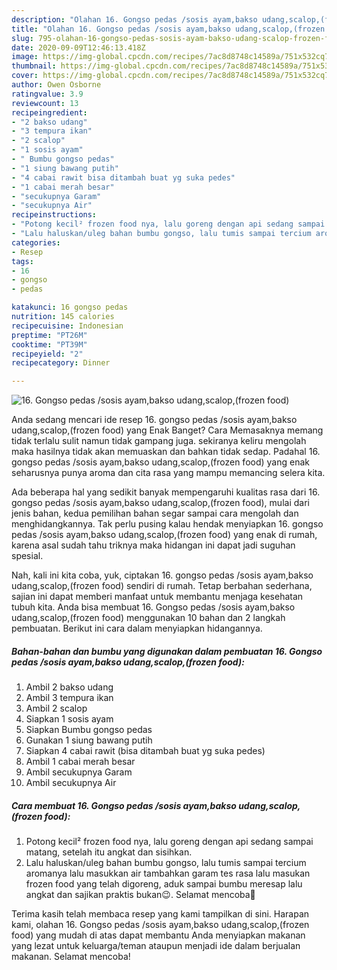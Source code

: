 ```yaml
---
description: "Olahan 16. Gongso pedas /sosis ayam,bakso udang,scalop,(frozen food) | Resep Bumbu 16. Gongso pedas /sosis ayam,bakso udang,scalop,(frozen food) Yang Enak Dan Lezat"
title: "Olahan 16. Gongso pedas /sosis ayam,bakso udang,scalop,(frozen food) | Resep Bumbu 16. Gongso pedas /sosis ayam,bakso udang,scalop,(frozen food) Yang Enak Dan Lezat"
slug: 795-olahan-16-gongso-pedas-sosis-ayam-bakso-udang-scalop-frozen-food-resep-bumbu-16-gongso-pedas-sosis-ayam-bakso-udang-scalop-frozen-food-yang-enak-dan-lezat
date: 2020-09-09T12:46:13.418Z
image: https://img-global.cpcdn.com/recipes/7ac8d8748c14589a/751x532cq70/16-gongso-pedas-sosis-ayambakso-udangscalopfrozen-food-foto-resep-utama.jpg
thumbnail: https://img-global.cpcdn.com/recipes/7ac8d8748c14589a/751x532cq70/16-gongso-pedas-sosis-ayambakso-udangscalopfrozen-food-foto-resep-utama.jpg
cover: https://img-global.cpcdn.com/recipes/7ac8d8748c14589a/751x532cq70/16-gongso-pedas-sosis-ayambakso-udangscalopfrozen-food-foto-resep-utama.jpg
author: Owen Osborne
ratingvalue: 3.9
reviewcount: 13
recipeingredient:
- "2 bakso udang"
- "3 tempura ikan"
- "2 scalop"
- "1 sosis ayam"
- " Bumbu gongso pedas"
- "1 siung bawang putih"
- "4 cabai rawit bisa ditambah buat yg suka pedes"
- "1 cabai merah besar"
- "secukupnya Garam"
- "secukupnya Air"
recipeinstructions:
- "Potong kecil² frozen food nya, lalu goreng dengan api sedang sampai matang, setelah itu angkat dan sisihkan."
- "Lalu haluskan/uleg bahan bumbu gongso, lalu tumis sampai tercium aromanya lalu masukkan air tambahkan garam tes rasa lalu masukan frozen food yang telah digoreng, aduk sampai bumbu meresap lalu angkat dan sajikan praktis bukan😉. Selamat mencoba🤗"
categories:
- Resep
tags:
- 16
- gongso
- pedas

katakunci: 16 gongso pedas 
nutrition: 145 calories
recipecuisine: Indonesian
preptime: "PT26M"
cooktime: "PT39M"
recipeyield: "2"
recipecategory: Dinner

---
```



![16. Gongso pedas /sosis ayam,bakso udang,scalop,(frozen food)](https://img-global.cpcdn.com/recipes/7ac8d8748c14589a/751x532cq70/16-gongso-pedas-sosis-ayambakso-udangscalopfrozen-food-foto-resep-utama.jpg)

Anda sedang mencari ide resep 16. gongso pedas /sosis ayam,bakso udang,scalop,(frozen food) yang Enak Banget? Cara Memasaknya memang tidak terlalu sulit namun tidak gampang juga. sekiranya keliru mengolah maka hasilnya tidak akan memuaskan dan bahkan tidak sedap. Padahal 16. gongso pedas /sosis ayam,bakso udang,scalop,(frozen food) yang enak seharusnya punya aroma dan cita rasa yang mampu memancing selera kita.



Ada beberapa hal yang sedikit banyak mempengaruhi kualitas rasa dari 16. gongso pedas /sosis ayam,bakso udang,scalop,(frozen food), mulai dari jenis bahan, kedua pemilihan bahan segar sampai cara mengolah dan menghidangkannya. Tak perlu pusing kalau hendak menyiapkan 16. gongso pedas /sosis ayam,bakso udang,scalop,(frozen food) yang enak di rumah, karena asal sudah tahu triknya maka hidangan ini dapat jadi suguhan spesial.


Nah, kali ini kita coba, yuk, ciptakan 16. gongso pedas /sosis ayam,bakso udang,scalop,(frozen food) sendiri di rumah. Tetap berbahan sederhana, sajian ini dapat memberi manfaat untuk membantu menjaga kesehatan tubuh kita. Anda bisa membuat 16. Gongso pedas /sosis ayam,bakso udang,scalop,(frozen food) menggunakan 10 bahan dan 2 langkah pembuatan. Berikut ini cara dalam menyiapkan hidangannya.

<!--inarticleads1-->

##### Bahan-bahan dan bumbu yang digunakan dalam pembuatan 16. Gongso pedas /sosis ayam,bakso udang,scalop,(frozen food):

1. Ambil 2 bakso udang
1. Ambil 3 tempura ikan
1. Ambil 2 scalop
1. Siapkan 1 sosis ayam
1. Siapkan  Bumbu gongso pedas
1. Gunakan 1 siung bawang putih
1. Siapkan 4 cabai rawit (bisa ditambah buat yg suka pedes)
1. Ambil 1 cabai merah besar
1. Ambil secukupnya Garam
1. Ambil secukupnya Air




<!--inarticleads2-->

##### Cara membuat 16. Gongso pedas /sosis ayam,bakso udang,scalop,(frozen food):

1. Potong kecil² frozen food nya, lalu goreng dengan api sedang sampai matang, setelah itu angkat dan sisihkan.
1. Lalu haluskan/uleg bahan bumbu gongso, lalu tumis sampai tercium aromanya lalu masukkan air tambahkan garam tes rasa lalu masukan frozen food yang telah digoreng, aduk sampai bumbu meresap lalu angkat dan sajikan praktis bukan😉. Selamat mencoba🤗




Terima kasih telah membaca resep yang kami tampilkan di sini. Harapan kami, olahan 16. Gongso pedas /sosis ayam,bakso udang,scalop,(frozen food) yang mudah di atas dapat membantu Anda menyiapkan makanan yang lezat untuk keluarga/teman ataupun menjadi ide dalam berjualan makanan. Selamat mencoba!
